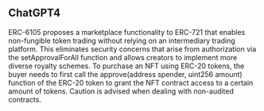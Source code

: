 ## ChatGPT4

ERC-6105 proposes a marketplace functionality to ERC-721 that enables non-fungible token trading without relying on an intermediary trading platform. This eliminates security concerns that arise from authorization via the setApprovalForAll function and allows creators to implement more diverse royalty schemes. To purchase an NFT using ERC-20 tokens, the buyer needs to first call the approve(address spender, uint256 amount) function of the ERC-20 token to grant the NFT contract access to a certain amount of tokens. Caution is advised when dealing with non-audited contracts.
